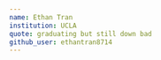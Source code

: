 ```yaml
---
name: Ethan Tran
institution: UCLA
quote: graduating but still down bad
github_user: ethantran8714
---
```

